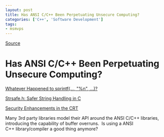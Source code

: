 ```yaml
---
layout: post
title: Has ANSI C/C++ Been Perpetuating Unsecure Computing?
categories: ['C++', 'Software Development']
tags:
- msmvps
---
```

[Source](http://blogs.msmvps.com/peterritchie/2006/09/28/has-ansi-cc-been-perpetuating-unsecure-computing/ "Permalink to Has ANSI C/C++ Been Perpetuating Unsecure Computing?")

# Has ANSI C/C++ Been Perpetuating Unsecure Computing?

[Whatever Happened to sprintf(…, "%n", …)?][1]

[Strsafe.h: Safer String Handling in C][2]

[Security Enhancements in the CRT][3]

Many 3rd party libraries model their API around the ANSI C/C++ libraries, introducing the capability of buffer overruns.  Is using a ANSI C++ library/compiler a good thing anymore?

[1]: http://blogs.msdn.com/michael_howard/archive/2006/09/28/775780.aspx
[2]: http://msdn.microsoft.com/library/default.asp?url=/library/en-us/dnsecure/html/strsafe.asp
[3]: http://msdn2.microsoft.com/en-us/library/8ef0s5kh.aspx

